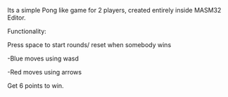 Its a simple Pong like game for 2 players, created entirely inside MASM32 Editor.



Functionality:

Press space to start rounds/ reset when somebody wins

-Blue moves using wasd

-Red moves using arrows

Get 6 points to win.
